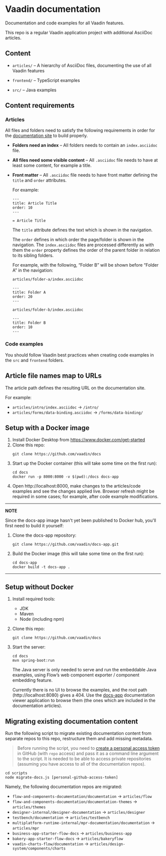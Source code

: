 # Vaadin documentation

Documentation and code examples for all Vaadin features.

This repo is a regular Vaadin application project with additional AsciiDoc articles.

## Content

- `articles/` – A hierarchy of AsciiDoc files, documenting the use of all Vaadin features

- `frontend/` – TypeScript examples

- `src/` – Java examples


## Content requirements

### Articles

All files and folders need to satisfy the following requirements in order for the [documentation site](https://github.com/vaadin/docs-app) to build properly.

- **Folders need an index** – All folders needs to contain an `index.asciidoc` file.

- **All files need some visible content** – All `.asciidoc` file needs to have at least some content, for example a title.

- **Front matter** – All `.asciidoc` file needs to have front matter defining the `title` and `order` attributes.

   For example:

   ```
   ---
   title: Article Title
   order: 10
   ---

   = Article Title
   ```

   The `title` attribute defines the text which is shown in the navigation.

   The `order` defines in which order the page/folder is shown in the navigation. The `index.asciidoc` files are processed differently as with them the `order` property defines the order of the parent folder in relation to its sibling folders.

   For example, with the following, “Folder B” will be shown before “Folder A” in the navigation:

   `articles/folder-a/index.asciidoc`
   ```
   ---
   title: Folder A
   order: 20
   ---
   ```
   `articles/folder-b/index.asciidoc`
   ```
   ---
   title: Folder B
   order: 10
   ---
   ```

### Code examples

You should follow Vaadin best practices when creating code examples in the `src` and `frontend` folders.

## Article file names map to URLs

The article path defines the resulting URL on the documentation site.

For example:
- `articles/intro/index.asciidoc` → `/intro/`
- `articles/forms/data-binding.asciidoc` → `/forms/data-binding/`

## Setup with a Docker image

1. Install Docker Desktop from https://www.docker.com/get-started
1. Clone this repo:
   ```
   git clone https://github.com/vaadin/docs
   ```
1. Start up the Docker container (this will take some time on the first run):
   ```
   cd docs
   docker run -p 8000:8000 -v $(pwd):/docs docs-app
   ```
1. Open http://localhost:8000, make changes to the articles/code examples and see the changes applied live. Browser refresh might be required in some cases; for example, after code example modifications.

---
**NOTE**

Since the docs-app image hasn't yet been published to Docker hub, you'll first need to build it yourself:

1. Clone the docs-app repository:
   ```
   git clone https://github.com/vaadin/docs-app.git
   ```
1. Build the Docker image (this will take some time on the first run):
   ```
   cd docs-app
   docker build -t docs-app .
   ```

---

## Setup without Docker

1. Install required tools:
   - JDK
   - Maven
   - Node (including npm)
1. Clone this repo:
   ```
   git clone https://github.com/vaadin/docs
   ```
1. Start the server:
   ```
   cd docs
   mvn spring-boot:run
   ```
   The Java server is only needed to serve and run the embeddable Java examples, using Flow’s web component exporter / component embedding feature.

   Currently there is no UI to browse the examples, and the root path (http://localhost:8080) gives a 404. Use the [docs-app](https://github.com/vaadin/docs-app) documentation viewer application to browse them (the ones which are included in the documentation articles).


## Migrating existing documentation content

Run the following script to migrate existing documentation content from separate repos to this repo, restructure them and add missing metadata.

> Before running the script, you need to [create a personal access token](https://help.github.com/en/github/authenticating-to-github/creating-a-personal-access-token-for-the-command-line) in GitHub (with `repo` access) and pass it as a command line argument to the script. It is needed to be able to access private repositories (assuming you have access to all of the documentation repos).

```
cd scripts
node migrate-docs.js [personal-github-access-token]
```

Namely, the following documentation repos are migrated:

- `flow-and-components-documentation/documentation` → `articles/flow`
- `flow-and-components-documentation/documentation-themes` → `articles/themes`
- `designer-internal/designer-documentation` → `articles/designer`
- `testbench/documentation` → `articles/testbench`
- `multiplatform-runtime-internal/mpr-documentation/documentation` → `articles/mpr`
- `business-app-starter-flow-docs` → `articles/business-app`
- `bakery-app-starter-flow-docs` → `articles/bakeryflow`
- `vaadin-charts-flow/documentation` → `articles/design-system/components/charts`
